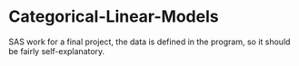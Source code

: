 # Categorical-Linear-Models
SAS work for a final project, the data is defined in the program, so it should be fairly self-explanatory.
